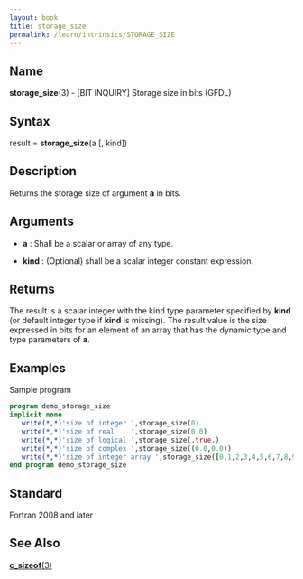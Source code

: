 ```yaml
---
layout: book
title: storage_size
permalink: /learn/intrinsics/STORAGE_SIZE
---
```

## __Name__

__storage\_size__(3) - \[BIT INQUIRY\] Storage size in bits
(GFDL)

## __Syntax__

result = __storage\_size__(a \[, kind\])

## __Description__

Returns the storage size of argument __a__ in bits.

## __Arguments__

  - __a__
    : Shall be a scalar or array of any type.

  - __kind__
    : (Optional) shall be a scalar integer constant expression.

## __Returns__

The result is a scalar integer with the kind type parameter specified by
__kind__ (or default integer type if __kind__ is missing). The result value is
the size expressed in bits for an element of an array that has the
dynamic type and type parameters of __a__.

## __Examples__

Sample program

```fortran
program demo_storage_size
implicit none
   write(*,*)'size of integer ',storage_size(0)
   write(*,*)'size of real    ',storage_size(0.0)
   write(*,*)'size of logical ',storage_size(.true.)
   write(*,*)'size of complex ',storage_size((0.0,0.0))
   write(*,*)'size of integer array ',storage_size([0,1,2,3,4,5,6,7,8,9])
end program demo_storage_size
```

## __Standard__

Fortran 2008 and later

## __See Also__

[__c\_sizeof__(3)](C_SIZEOF)
